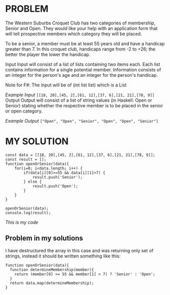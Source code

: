 # PROBLEM
The Western Suburbs Croquet Club has two categories of membership, Senior and Open. They would like your help with an application form that will tell prospective members which category they will be placed.

To be a senior, a member must be at least 55 years old and have a handicap greater than 7. In this croquet club, handicaps range from -2 to +26; the better the player the lower the handicap.

Input
Input will consist of a list of lists containing two items each. Each list contains information for a single potential member. Information consists of an integer for the person's age and an integer for the person's handicap.

Note for F#: The input will be of (int list list) which is a List<List>

*Example Input*
`[[18, 20],[45, 2],[61, 12],[37, 6],[21, 21],[78, 9]]`
Output
Output will consist of a list of string values (in Haskell: Open or Senior) stating whether the respective member is to be placed in the senior or open category.

*Example Output*
`["Open", "Open", "Senior", "Open", "Open", "Senior"]`

# MY SOLUTION
```
const data = [[18, 20],[45, 2],[61, 12],[37, 6],[21, 21],[78, 9]];
const result = [];
function openOrSenior(data){
    for(i=0; i<data.length; i++) {
        if(data[i][0]>=55 && data[i][1]>7) {
            result.push('Senior');
        } else {
            result.push('Open');
        }
    }
}

openOrSenior(data);
console.log(result);
```

*This is my code*

## Problem in my solutions

I have destructured the array in this case and was returning only set of strings, instead it should be written something like this:

```
function openOrSenior(data){
  function determineMembership(member){
    return (member[0] >= 55 && member[1] > 7) ? 'Senior' : 'Open';
  }
  return data.map(determineMembership);
}
```

